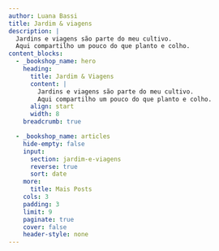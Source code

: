 ```yaml
---
author: Luana Bassi
title: Jardim & viagens
description: |
  Jardins e viagens são parte do meu cultivo.
  Aqui compartilho um pouco do que planto e colho.
content_blocks:
  - _bookshop_name: hero
    heading:
      title: Jardim & Viagens
      content: |
        Jardins e viagens são parte do meu cultivo.
        Aqui compartilho um pouco do que planto e colho.
      align: start
      width: 8
    breadcrumb: true

  - _bookshop_name: articles
    hide-empty: false
    input:
      section: jardim-e-viagens
      reverse: true
      sort: date
    more:
      title: Mais Posts
    cols: 3
    padding: 3
    limit: 9
    paginate: true
    cover: false
    header-style: none
---
```

